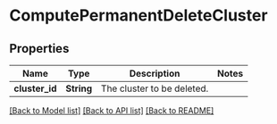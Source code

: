 # ComputePermanentDeleteCluster

## Properties

Name | Type | Description | Notes
------------ | ------------- | ------------- | -------------
**cluster_id** | **String** | The cluster to be deleted. | 

[[Back to Model list]](../README.md#documentation-for-models) [[Back to API list]](../README.md#documentation-for-api-endpoints) [[Back to README]](../README.md)


